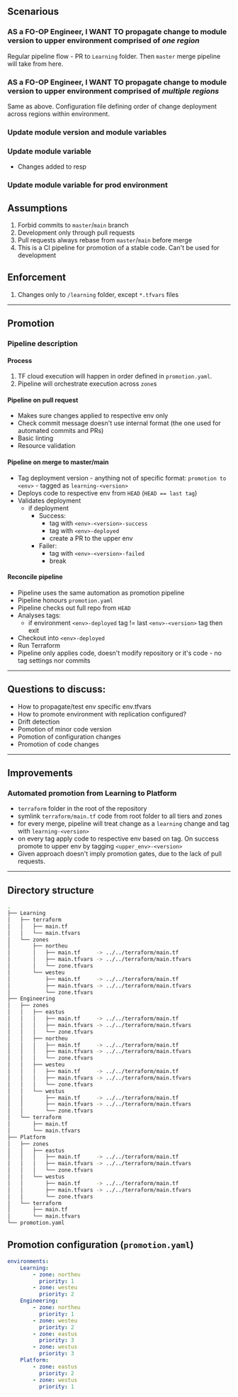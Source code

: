 ## Scenarious

### AS a FO-OP Engineer, I WANT TO propagate change to module version to upper environment comprised of *one region*

Regular pipeline flow - PR to `Learning` folder. Then `master` merge pipeline will take from here.

### AS a FO-OP Engineer, I WANT TO propagate change to module version to upper environment comprised of *multiple regions*

Same as above. Configuration file defining order of change deployment across regions within environment.

### Update module version and module variables

### Update module variable

* Changes added to resp

### Update module variable for prod environment


## Assumptions

1. Forbid commits to `master`/`main` branch
1. Development only through pull requests
1. Pull requests always rebase from `master`/`main` before merge
1. This is a CI pipeline for promotion of a stable code. Can't be used for development


## Enforcement

1. Changes only to `/learning` folder, except `*.tfvars` files

---

## Promotion

### Pipeline description

#### Process

1. TF cloud execution will happen in order defined in `promotion.yaml`.
1. Pipeline will orchestrate execution across `zone`s

#### Pipeline on pull request

* Makes sure changes applied to respective env only
* Check commit message doesn't use internal format (the one used for automated commits and PRs)
* Basic linting
* Resource validation


#### Pipeline on merge to master/main

* Tag deployment version - anything not of specific format: 
  `promotion to <env>` - tagged as `learning-<version>`
* Deploys code to respective env from `HEAD` (`HEAD == last tag`)
* Validates deployment
    * if deployment
        * Success:
            * tag with `<env>-<version>-success`
            * tag with `<env>-deployed`
            * create a PR to the upper env
        * Failer:
            * tag with `<env>-<version>-failed`
            * break


#### Reconcile pipeline

* Pipeline uses the same automation as promotion pipeline
* Pipeline honours `promotion.yaml`
* Pipeline checks out full repo from `HEAD` 
* Analyses tags:
    * if environment `<env>-deployed` tag != last `<env>-<version>` tag then exit
* Checkout into `<env>-deployed`
* Run Terraform
* Pipeline only applies code, doesn't modify repository or it's code - no tag settings nor commits

---

## Questions to discuss:

* How to propagate/test env specific env.tfvars
* How to promote environment with replication configured?
* Drift detection
* Pomotion of minor code version
* Pomotion of configuration changes
* Promotion of code changes

---

## Improvements

### Automated promotion from Learning to Platform

* `terraform` folder in the root of the repository
* symlink `terraform/main.tf` code from root folder to all tiers and zones
* for every merge, pipeline will treat change as a `learning` change and tag with `learning-<version>`
* on every tag apply code to respective env based on tag. On success promote to upper env by tagging `<upper_env>-<version>`
* Given approach doesn't imply promotion gates, due to the lack of pull requests. 

---

## Directory structure

```bash
.
├── Learning
│   ├── terraform
│   │   ├── main.tf
│   │   └── main.tfvars
│   └── zones
│       ├── northeu
│       │   ├── main.tf     -> ../../terraform/main.tf
│       │   ├── main.tfvars -> ../../terraform/main.tfvars
│       │   └── zone.tfvars
│       └── westeu
│           ├── main.tf     -> ../../terraform/main.tf
│           ├── main.tfvars -> ../../terraform/main.tfvars
│           └── zone.tfvars
├── Engineering
│   ├── zones
│   │   ├── eastus
│   │   │   ├── main.tf     -> ../../terraform/main.tf
│   │   │   ├── main.tfvars -> ../../terraform/main.tfvars
│   │   │   └── zone.tfvars
│   │   ├── northeu
│   │   │   ├── main.tf     -> ../../terraform/main.tf
│   │   │   ├── main.tfvars -> ../../terraform/main.tfvars
│   │   │   └── zone.tfvars
│   │   ├── westeu
│   │   │   ├── main.tf     -> ../../terraform/main.tf
│   │   │   ├── main.tfvars -> ../../terraform/main.tfvars
│   │   │   └── zone.tfvars
│   │   └── westus
│   │       ├── main.tf     -> ../../terraform/main.tf
│   │       ├── main.tfvars -> ../../terraform/main.tfvars
│   │       └── zone.tfvars
│   └── terraform
│       ├── main.tf
│       └── main.tfvars
├── Platform
│   ├── zones
│   │   ├── eastus
│   │   │   ├── main.tf     -> ../../terraform/main.tf
│   │   │   ├── main.tfvars -> ../../terraform/main.tfvars
│   │   │   └── zone.tfvars
│   │   └── westus
│   │       ├── main.tf     -> ../../terraform/main.tf
│   │       ├── main.tfvars -> ../../terraform/main.tfvars
│   │       └── zone.tfvars
│   └── terraform
│       ├── main.tf
│       └── main.tfvars
└── promotion.yaml
```

## Promotion configuration (`promotion.yaml`)

```yaml
environments:
    Learning:
        - zone: northeu
          priority: 1
        - zone: westeu
          priority: 2
    Engineering:
        - zone: northeu
          priority: 1
        - zone: westeu
          priority: 2
        - zone: eastus
          priority: 3
        - zone: westus
          priority: 3
    Platform:
        - zone: eastus
          priority: 2
        - zone: westus
          priority: 1
```